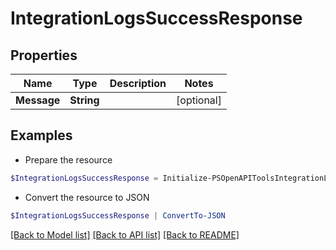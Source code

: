 # IntegrationLogsSuccessResponse
## Properties

Name | Type | Description | Notes
------------ | ------------- | ------------- | -------------
**Message** | **String** |  | [optional] 

## Examples

- Prepare the resource
```powershell
$IntegrationLogsSuccessResponse = Initialize-PSOpenAPIToolsIntegrationLogsSuccessResponse  -Message null
```

- Convert the resource to JSON
```powershell
$IntegrationLogsSuccessResponse | ConvertTo-JSON
```

[[Back to Model list]](../README.md#documentation-for-models) [[Back to API list]](../README.md#documentation-for-api-endpoints) [[Back to README]](../README.md)

